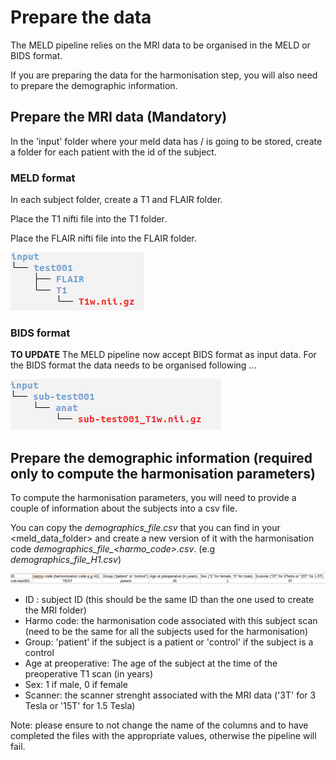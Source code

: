 # Prepare the data

The MELD pipeline relies on the MRI data to be organised in the MELD or BIDS format. 

If you are preparing the data for the harmonisation step, you will also need to prepare the demographic information. 

## Prepare the MRI data (Mandatory)

In the 'input' folder where your meld data has / is going to be stored, create a folder for each patient with the id of the subject. 

### MELD format

In each subject folder, create a T1 and FLAIR folder.

Place the T1 nifti file into the T1 folder.

Place the FLAIR nifti file into the FLAIR folder.

![example](/docs/images/input_structure_meld_format.png)

### BIDS format

**TO UPDATE** The MELD pipeline now accept BIDS format as input data. For the BIDS format the data needs to be organised following ...

![example](/docs/images/input_structure_bids_format.png)

## Prepare the demographic information (required only to compute the harmonisation parameters)

To compute the harmonisation parameters, you will need to provide a couple of information about the subjects into a csv file. 

You can copy the *demographics_file.csv* that you can find in your <meld_data_folder> and create a new version of it with the harmonisation code *demographics_file_<harmo_code>.csv*. (e.g *demographics_file_H1.csv*)

![example](/docs/images/example_demographic_csv.png)

- ID : subject ID  (this should be the same ID than the one used to create the MRI folder)
- Harmo code: the harmonisation code associated with this subject scan (need to be the same for all the subjects used for the harmonisation) 
- Group: 'patient' if the subject is a patient or 'control' if the subject is a control 
- Age at preoperative: The age of the subject at the time of the preoperative T1 scan (in years)
- Sex: 1 if male, 0 if female
- Scanner: the scanner strenght associated with the MRI data ('3T' for 3 Tesla or '15T' for 1.5 Tesla)

Note: please ensure to not change the name of the columns and to have completed the files with the appropriate values, otherwise the pipeline will fail. 


